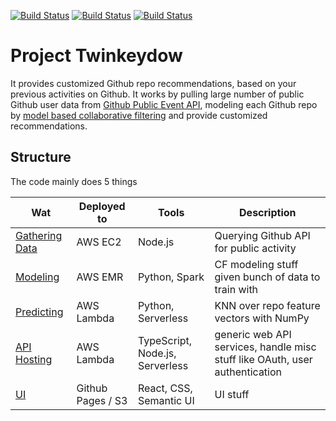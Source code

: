 [![Build Status](https://img.shields.io/circleci/project/gh/max0ne/twinkeydow/master.svg
)](https://circleci.com/gh/max0ne/twinkeydow/tree/master)
[![Build Status](https://img.shields.io/circleci/project/gh/max0ne/twinkeydow/dev.svg
)](https://circleci.com/gh/max0ne/twinkeydow/tree/dev)
[![Build Status](https://img.shields.io/circleci/project/gh/max0ne/twinkeydow.svg
)](https://circleci.com/gh/max0ne/twinkeydow)

# Project Twinkeydow

It provides customized Github repo recommendations, based on your previous activities on Github. It works by pulling large number of public Github user data from [Github Public Event API](https://developer.github.com/v3/activity/events/), modeling each Github repo by [model based collaborative filtering](https://en.wikipedia.org/wiki/Collaborative_filtering#Model-based) and provide customized recommendations.

## Structure

The code mainly does 5 things

| Wat | Deployed to | Tools | Description |
| - |-|-|-|
| [Gathering Data](./github_repo_puller) | AWS EC2 | Node.js | Querying Github API for public activity |
| [Modeling](./als_thing/compute_feature_vector.ipynb) | AWS EMR | Python, Spark | CF modeling stuff given bunch of data to train with |
| [Predicting](./api/sim_repo) | AWS Lambda | Python, Serverless | KNN over repo feature vectors with NumPy |
| [API Hosting](./api/node) | AWS Lambda | TypeScript, Node.js, Serverless | generic web API services, handle misc stuff like OAuth, user authentication |
| [UI](./front) | Github Pages / S3 | React, CSS, Semantic UI | UI stuff |
